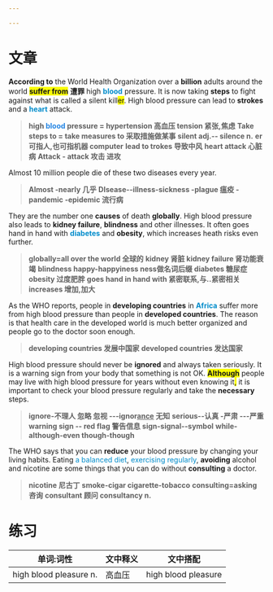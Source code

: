 ```yaml
---

---
```

# 文章
**According to** the World Health Organization over a **billion** adults around the world <b><span style="background:#f9fd04">suffer from</span></b> **遭罪** high <b><font color=#008ccb>blood</font></b> pressure. It is now taking **steps** to fight against what is called a silent kill<span style="background:#f9fd04">er</span>. High blood pressure can lead to **strokes** and a <b><font color=#008ccb>heart</font></b> attack.
> **high <b><font color=#2485E3>blood</font></b> pressure = hypertension 高血压 tension 紧张,焦虑**
> **Take steps to = take measures to 采取措施做某事**
> **silent adj.-- silence n.**
> **er 可指人,也可指机器 computer**
> **lead to trokes 导致中风**
> **heart attack 心脏病**
> **Attack - attack 攻击 进攻**

Almost 10 million people die of these two diseases every year. 
> **Almost -nearly 几乎**
> **DIsease--illness-sickness -plague 瘟疫 -pandemic -epidemic 流行病**

They are the number one **causes** of death **globally**. High blood pressure also leads to **kidney failure**, **blindness** and other illnesses. It often goes hand in hand with <b><font color=#008ccb>diabetes</font></b> and **obesity**, which increases heath risks even further.
> **globally=all over the world 全球的**
> **kidney 肾脏 kidney failure 肾功能衰竭** 
> **blindness happy-happyiness ness做名词后缀**
> **diabetes 糖尿症**
> **obesity 过度肥胖**
> **goes hand in hand with 紧密联系,与..紧密相关**
> **increases 增加,加大**

As the WHO reports, people in **developing countries** in <b><font color=#008ccb>Africa</font></b> suffer more from high blood pressure than people in **developed countries**. The reason is that health care in the developed world is much better organized and people go to the doctor soon enough.
> **developing countries 发展中国家**
> **developed countries 发达国家**

High blood pressure should never be **ignored** and always taken seriously. It is a warning sign from your body that something is not OK. <b><span style="background:#f9fd04">Although</span></b> people may live with high blood pressure for years without even knowing it<span style="background:#f9fd04">,</span> it is important to check your blood pressure regularly and take the **necessary** steps.
> **ignore-不理人 忽略 忽视 ---ignor<u>ance</u> 无知**
> **serious--认真 -严肃 ---严重**
> **warning sign -- red flag 警告信息**
> **sign-signal--symbol**
> **while-although-even though-though**

The WHO says that you can **reduce** your blood pressure by changing your living habits. Eating <font color=#008ccb>a balanced diet</font>, <font color=#008ccb>exercising regularly</font>, **avoiding** alcohol and nicotine are some things that you can do without **consulting** a doctor.
> **nicotine 尼古丁** 
> **smoke-cigar cigarette-tobacco** 
> **consulting=asking 咨询** 
> **consultant 顾问 consultancy n.** 

# 练习
| 单词:词性           | 文中释义 | 文中搭配 |
| ------------------- | -------- | -------- |
| high blood pleasure n. | 高血压   |   high blood pleasure        |
